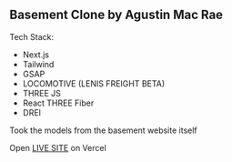 ## Basement Clone by Agustin Mac Rae

Tech Stack:  
- Next.js  
- Tailwind  
- GSAP
- LOCOMOTIVE (LENIS FREIGHT BETA)
- THREE JS
- React THREE Fiber
- DREI

Took the models from the basement website itself

Open [LIVE SITE](https://basement-clone-vals.vercel.app/) on Vercel




